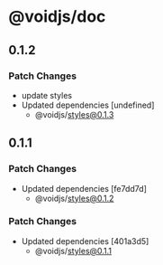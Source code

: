 # @voidjs/doc

## 0.1.2

### Patch Changes

- update styles
- Updated dependencies [undefined]
  - @voidjs/styles@0.1.3

## 0.1.1

### Patch Changes

- Updated dependencies [fe7dd7d]
  - @voidjs/styles@0.1.2

### Patch Changes

- Updated dependencies [401a3d5]
  - @voidjs/styles@0.1.1
